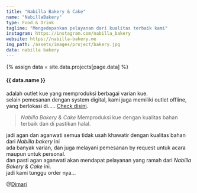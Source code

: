 ```yaml
---
title: "Nabilla Bakery & Cake"
name: "NabillaBakery"
type: Food & Drink
tagline: "Mengedepankan pelayanan dari kualitas terbaik kami"
instagram: https://instagram.com/nabilla_bakery
website: https://nabilla-bakery.me
img_path: /assets/images/project/bakery.jpg
data: nabilla bakery
---  
```

{% assign data = site.data.projects[page.data] %}

#### {{ data.name }}  

adalah outlet kue yang memproduksi berbagai varian kue.  
selain pemesanan dengan system digital, kami juga memiliki outlet offline,  
yang berlokasi di..... <a href="https://nabilla-bakery.me">Check disini</a>.  

> *Nabilla Bakery & Cake* Memproduksi kue dengan kualitas bahan terbaik dan di pastikan halal.  

jadi agan dan aganwati semua tidak usah khawatir dengan kualitas bahan dari *Nabilla bakery* ini  
ada banyak varian, dan juga melayani pemesanan by request untuk acara maupun untuk personal.  
dan pasti agan aganwati akan mendapat pelayanan yang ramah dari *_Nabilla Bakery & Cake_* ini.  
jadi kami tunggu order nya...  

@<a href="{{ data.website }}">Dimari</a>  
